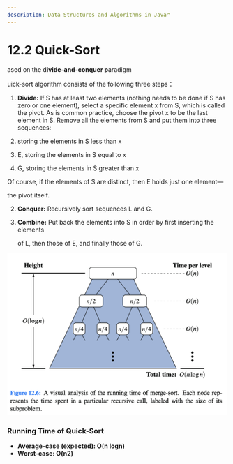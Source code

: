 ```yaml
---
description: Data Structures and Algorithms in Java™
---
```


# 12.2 Quick-Sort

ased on the d**ivide-and-conquer p**aradigm

uick-sort algorithm consists of the following three steps：

1.  **Divide:** If S has at least two elements \(nothing needs to be done if S has zero or one element\), select a specific element x from S, which is called the pivot. As is common practice, choose the pivot x to be the last element in S. Remove all the elements from S and put them into three sequences:

   1. storing the elements in S less than x
   2. E, storing the elements in S equal to x
   3. G, storing the elements in S greater than x

   Of course, if the elements of S are distinct, then E holds just one element—

   the pivot itself.

2. **Conquer:** Recursively sort sequences L and G.
3. **Combine:** Put back the elements into S in order by first inserting the elements

   of L, then those of E, and finally those of G.

![](.gitbook/assets/jie-ping-20210810-shang-wu-1.31.45.png)

### Running Time of Quick-Sort

* **Average-case \(expected\): O\(n logn\)**
* **Worst-case: O\(n2\)**



